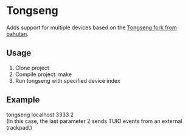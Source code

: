 Tongseng
========

Adds support for multiple devices based on the [Tongseng fork from bahutan](https://github.com/batuhan/tongsengmod).

Usage
-----
1. Clone project
2. Compile project: make
3. Run tongseng with specified device index

Example
-------
tongseng localhost 3333 2  
(In this case, the last parameter 2 sends TUIO events from an external trackpad.)